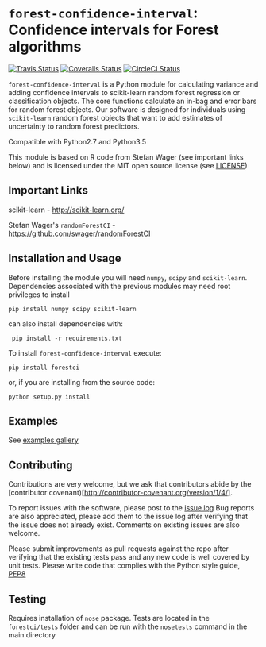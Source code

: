 # `forest-confidence-interval`: Confidence intervals for Forest algorithms

[![Travis Status](https://travis-ci.org/scikit-learn-contrib/forest-confidence-interval.svg?branch=master)](https://travis-ci.org/scikit-learn-contrib/forest-confidence-interval)
[![Coveralls Status](https://coveralls.io/repos/scikit-learn-contrib/forest-confidence-interval/badge.svg?branch=master&service=github)](https://coveralls.io/r/scikit-learn-contrib/forest-confidence-interval)
[![CircleCI Status](https://circleci.com/gh/scikit-learn-contrib/forest-confidence-interval.svg?style=shield&circle-token=:circle-token)](https://circleci.com/gh/scikit-learn-contrib/forest-confidence-interval/tree/master)

`forest-confidence-interval` is a Python module for calculating variance and adding
confidence intervals to scikit-learn random forest regression or classification
objects. The core functions calculate an in-bag and error bars for
random forest objects. Our software is designed for individuals using `scikit-learn` random forest objects that want to add estimates of uncertainty to random forest predictors. 


Compatible with Python2.7 and Python3.5

This module is based on R code from Stefan Wager (see important links below)
and is licensed under the MIT open source license (see [LICENSE](LICENSE))

## Important Links
scikit-learn - http://scikit-learn.org/

Stefan Wager's `randomForestCI` - https://github.com/swager/randomForestCI

## Installation and Usage
Before installing the module you will need `numpy`, `scipy` and `scikit-learn`.  
Dependencies associated with the previous modules may need root privileges to install 
```
pip install numpy scipy scikit-learn
```
can also install dependencies with:

```
 pip install -r requirements.txt
 ```

To install `forest-confidence-interval` execute:
```
pip install forestci
```

or, if you are installing from the source code:
```shell
python setup.py install	
```

## Examples
See [examples gallery](http://contrib.scikit-learn.org/forest-confidence-interval/auto_examples/index.html)

## Contributing

Contributions are very welcome, but we ask that contributors abide by the
[contributor covenant)[http://contributor-covenant.org/version/1/4/].

To report issues with the software, please post to the
[issue log](https://github.com/scikit-learn-contrib/forest-confidence-interval/issues)
Bug reports are also appreciated, please add them to the issue log after
verifying that the issue does not already exist.
Comments on existing issues are also welcome.

Please submit improvements as pull requests against the repo after verifying
that the existing tests pass and any new code is well covered by unit tests.
Please write code that complies with the Python style guide,
[PEP8](https://www.python.org/dev/peps/pep-0008/)

## Testing
Requires installation of `nose` package. Tests are located in the `forestci/tests` folder 
and can be run with the `nosetests` command in the main directory

